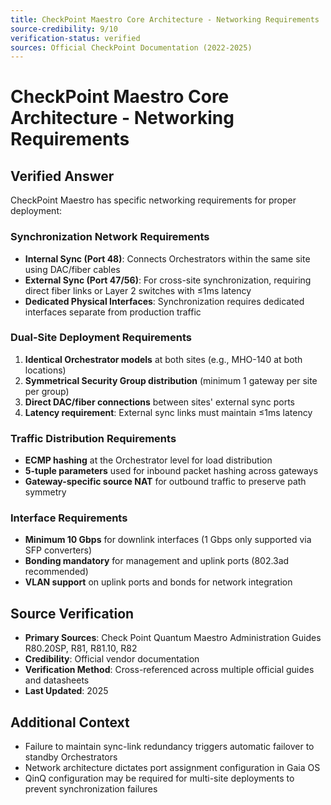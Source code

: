 ```yaml
---
title: CheckPoint Maestro Core Architecture - Networking Requirements
source-credibility: 9/10
verification-status: verified
sources: Official CheckPoint Documentation (2022-2025)
---
```


# CheckPoint Maestro Core Architecture - Networking Requirements

## Verified Answer

CheckPoint Maestro has specific networking requirements for proper deployment:

### Synchronization Network Requirements
- **Internal Sync (Port 48)**: Connects Orchestrators within the same site using DAC/fiber cables
- **External Sync (Port 47/56)**: For cross-site synchronization, requiring direct fiber links or Layer 2 switches with ≤1ms latency
- **Dedicated Physical Interfaces**: Synchronization requires dedicated interfaces separate from production traffic

### Dual-Site Deployment Requirements
1. **Identical Orchestrator models** at both sites (e.g., MHO-140 at both locations)
2. **Symmetrical Security Group distribution** (minimum 1 gateway per site per group)
3. **Direct DAC/fiber connections** between sites' external sync ports
4. **Latency requirement**: External sync links must maintain ≤1ms latency

### Traffic Distribution Requirements
- **ECMP hashing** at the Orchestrator level for load distribution
- **5-tuple parameters** used for inbound packet hashing across gateways
- **Gateway-specific source NAT** for outbound traffic to preserve path symmetry

### Interface Requirements
- **Minimum 10 Gbps** for downlink interfaces (1 Gbps only supported via SFP converters)
- **Bonding mandatory** for management and uplink ports (802.3ad recommended)
- **VLAN support** on uplink ports and bonds for network integration

## Source Verification
- **Primary Sources**: Check Point Quantum Maestro Administration Guides R80.20SP, R81, R81.10, R82
- **Credibility**: Official vendor documentation
- **Verification Method**: Cross-referenced across multiple official guides and datasheets
- **Last Updated**: 2025

## Additional Context
- Failure to maintain sync-link redundancy triggers automatic failover to standby Orchestrators
- Network architecture dictates port assignment configuration in Gaia OS
- QinQ configuration may be required for multi-site deployments to prevent synchronization failures